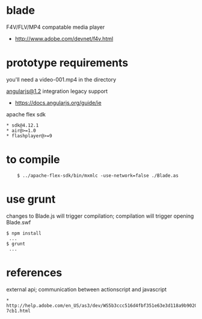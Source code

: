 blade
=====

F4V/FLV/MP4 compatable media player

  * http://www.adobe.com/devnet/f4v.html

prototype requirements
=====

you'll need a video-001.mp4 in the directory

angularjs@1.2 integration legacy support

  * https://docs.angularjs.org/guide/ie

apache flex sdk

	* sdk@4.12.1
	* air@>=1.0
	* flashplayer@>=9


to compile
=====

		$ ../apache-flex-sdk/bin/mxmlc -use-network=false ./Blade.as


use grunt
=====

changes to Blade.js will trigger compilation; compilation will trigger opening Blade.swf

	$ npm install
	 ...
	$ grunt
	 ...

references
=====

external api; communication between actionscript and javascript

	* http://help.adobe.com/en_US/as3/dev/WS5b3ccc516d4fbf351e63e3d118a9b90204-7cb1.html